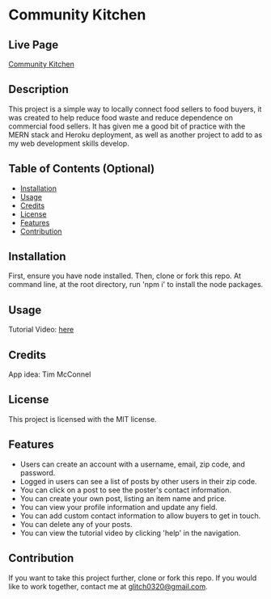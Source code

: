 # Community Kitchen

## Live Page

<a href='https://communitykitchen.herokuapp.com'>Community Kitchen</a>

## Description

This project is a simple way to locally connect food sellers to food buyers, it was created to help reduce food waste and reduce dependence on commercial food sellers. It has given me a good bit of practice with the MERN stack and Heroku deployment, as well as another project to add to as my web development skills develop.

## Table of Contents (Optional)

- [Installation](#installation)
- [Usage](#usage)
- [Credits](#credits)
- [License](#license)
- [Features](#features)
- [Contribution](#contribution)

## Installation

First, ensure you have node installed. Then, clone or fork this repo. At command line, at the root directory, run 'npm i' to install the node packages.

## Usage

Tutorial Video: <a href='https://drive.google.com/file/d/1_cXoUtWVwF-8Ulngyth80VRpXTKmTviI/view'>here</a>

## Credits

App idea: Tim McConnel

## License

This project is licensed with the MIT license.

## Features

- Users can create an account with a username, email, zip code, and password.
- Logged in users can see a list of posts by other users in their zip code.
- You can click on a post to see the poster's contact information.
- You can create your own post, listing an item name and price.
- You can view your profile information and update any field.
- You can add custom contact information to allow buyers to get in touch.
- You can delete any of your posts.
- You can view the tutorial video by clicking 'help' in the navigation.

## Contribution

If you want to take this project further, clone or fork this repo. If you would like to work together, contact me at glitch0320@gmail.com.